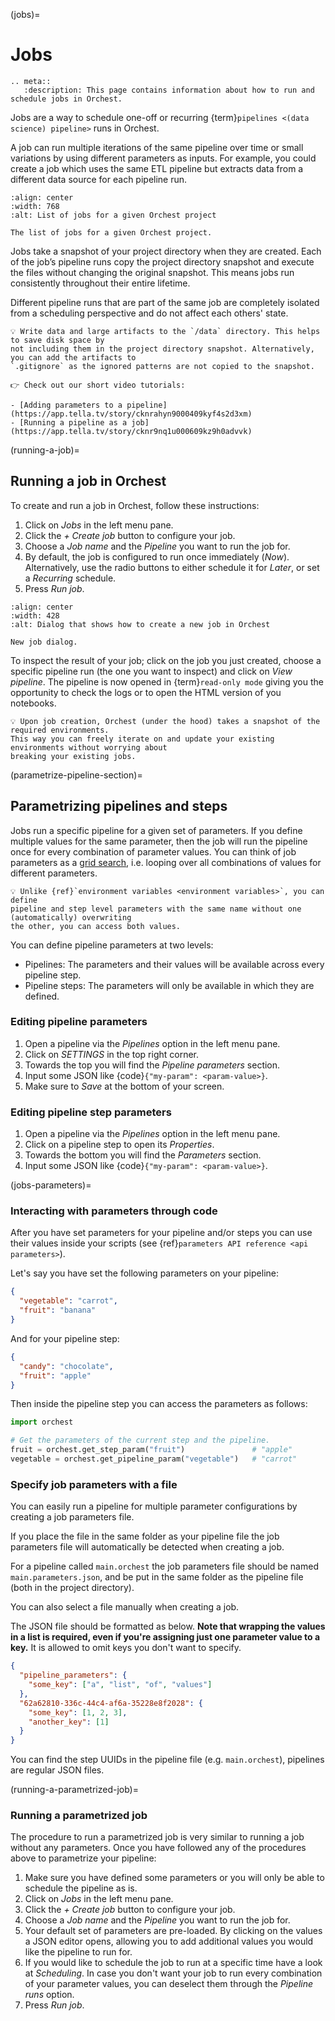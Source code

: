 (jobs)=

# Jobs

```{eval-rst}
.. meta::
   :description: This page contains information about how to run and schedule jobs in Orchest.
```

Jobs are a way to schedule one-off or recurring {term}`pipelines <(data science) pipeline>` runs in Orchest.

A job can run multiple iterations of the same pipeline over time
or small variations by using different parameters as inputs.
For example, you could create a job which uses the same ETL pipeline
but extracts data from a different data source for each pipeline run.

```{figure} ../img/jobs-list.png
:align: center
:width: 768
:alt: List of jobs for a given Orchest project

The list of jobs for a given Orchest project.
```

Jobs take a snapshot of your project directory when they are created. Each of the job’s pipeline
runs copy the project directory snapshot and execute the files without changing the original
snapshot. This means jobs run consistently throughout their entire lifetime.

Different pipeline runs that are part of the same job are completely isolated from a scheduling
perspective and do not affect each others' state.

```{note}
💡 Write data and large artifacts to the `/data` directory. This helps to save disk space by
not including them in the project directory snapshot. Alternatively, you can add the artifacts to
`.gitignore` as the ignored patterns are not copied to the snapshot.
```

```{tip}
👉 Check out our short video tutorials:

- [Adding parameters to a pipeline](https://app.tella.tv/story/cknrahyn9000409kyf4s2d3xm)
- [Running a pipeline as a job](https://app.tella.tv/story/cknr9nq1u000609kz9h0advvk)
```

(running-a-job)=

## Running a job in Orchest

To create and run a job in Orchest, follow these instructions:

1. Click on _Jobs_ in the left menu pane.
2. Click the _+ Create job_ button to configure your job.
3. Choose a _Job name_ and the _Pipeline_ you want to run the job for.
4. By default, the job is configured to run once immediately (_Now_).
   Alternatively, use the radio buttons to either schedule it for _Later_, or set a _Recurring_ schedule.
5. Press _Run job_.

```{figure} ../img/job-new.png
:align: center
:width: 428
:alt: Dialog that shows how to create a new job in Orchest

New job dialog.
```

To inspect the result of your job; click on the job you just created, choose a specific pipeline run
(the one you want to inspect) and click on _View pipeline_. The pipeline is now opened in
{term}`read-only mode` giving you the opportunity to check the logs or to open the
HTML version of you notebooks.

```{note}
💡 Upon job creation, Orchest (under the hood) takes a snapshot of the required environments.
This way you can freely iterate on and update your existing environments without worrying about
breaking your existing jobs.
```

(parametrize-pipeline-section)=

## Parametrizing pipelines and steps

Jobs run a specific pipeline for a given set of parameters. If you define multiple values for the
same parameter, then the job will run the pipeline once for every combination of parameter values.
You can think of job parameters as a [grid search](https://scikit-learn.org/stable/modules/grid_search.html),
i.e. looping over all combinations of values for different parameters.

```{note}
💡 Unlike {ref}`environment variables <environment variables>`, you can define
pipeline and step level parameters with the same name without one (automatically) overwriting
the other, you can access both values.
```

You can define pipeline parameters at two levels:

- Pipelines: The parameters and their values will be available across every pipeline step.
- Pipeline steps: The parameters will only be available in which they are defined.

### Editing pipeline parameters

1. Open a pipeline via the _Pipelines_ option in the left menu pane.
2. Click on _SETTINGS_ in the top right corner.
3. Towards the top you will find the _Pipeline parameters_ section.
4. Input some JSON like {code}`{"my-param": <param-value>}`.
5. Make sure to _Save_ at the bottom of your screen.

### Editing pipeline step parameters

1. Open a pipeline via the _Pipelines_ option in the left menu pane.
2. Click on a pipeline step to open its _Properties_.
3. Towards the bottom you will find the _Parameters_ section.
4. Input some JSON like {code}`{"my-param": <param-value>}`.

(jobs-parameters)=

### Interacting with parameters through code

After you have set parameters for your pipeline and/or steps you can use their values inside your
scripts (see {ref}`parameters API reference <api parameters>`).

Let's say you have set the following parameters on your pipeline:

```json
{
  "vegetable": "carrot",
  "fruit": "banana"
}
```

And for your pipeline step:

```json
{
  "candy": "chocolate",
  "fruit": "apple"
}
```

Then inside the pipeline step you can access the parameters as follows:

```python
import orchest

# Get the parameters of the current step and the pipeline.
fruit = orchest.get_step_param("fruit")               # "apple"
vegetable = orchest.get_pipeline_param("vegetable")   # "carrot"
```

### Specify job parameters with a file

You can easily run a pipeline for multiple parameter configurations by creating
a job parameters file.

If you place the file in the same folder as your pipeline file the job parameters file will automatically be detected when creating a job.

For a pipeline called `main.orchest` the job parameters file should be named `main.parameters.json`, and be put in the same folder as the pipeline file (both in the project directory).

You can also select a file manually when creating a job.

The JSON file should be formatted as below. **Note that wrapping the values in a list is required, even if you're assigning just one parameter value to a key.** It is allowed to omit keys you don't want to specify.

```json
{
  "pipeline_parameters": {
    "some_key": ["a", "list", "of", "values"]
  },
  "62a62810-336c-44c4-af6a-35228e8f2028": {
    "some_key": [1, 2, 3],
    "another_key": [1]
  }
}
```

You can find the step UUIDs in the pipeline file (e.g. `main.orchest`), pipelines are regular JSON files.

(running-a-parametrized-job)=

### Running a parametrized job

The procedure to run a parametrized job is very similar to running a job without any parameters.
Once you have followed any of the procedures above to parametrize your pipeline:

1. Make sure you have defined some parameters or you will only be able to schedule the pipeline as is.
2. Click on _Jobs_ in the left menu pane.
3. Click the _+ Create job_ button to configure your job.
4. Choose a _Job name_ and the _Pipeline_ you want to run the job for.
5. Your default set of parameters are pre-loaded. By clicking on the values a JSON editor opens,
   allowing you to add additional values you would like the pipeline to run for.
6. If you would like to schedule the job to run at a specific time have a look at _Scheduling_. In
   case you don't want your job to run every combination of your parameter values, you can
   deselect them through the _Pipeline runs_ option.
7. Press _Run job_.
